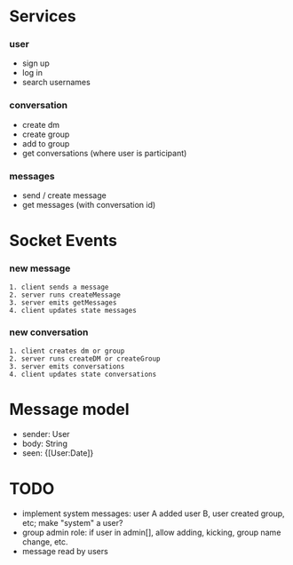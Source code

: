# Services

### user
- sign up
- log in
- search usernames

### conversation
- create dm
- create group
- add to group
- get conversations (where user is participant)

### messages
- send / create message
- get messages (with conversation id)


# Socket Events

### new message

    1. client sends a message
    2. server runs createMessage
    3. server emits getMessages
    4. client updates state messages

### new conversation

    1. client creates dm or group
    2. server runs createDM or createGroup
    3. server emits conversations
    4. client updates state conversations

# Message model

- sender: User
- body: String
- seen: {[User:Date]}

# TODO

- implement system messages: user A added user B, user created group, etc; make "system" a user?
- group admin role: if user in admin[], allow adding, kicking, group name change, etc.
- message read by users